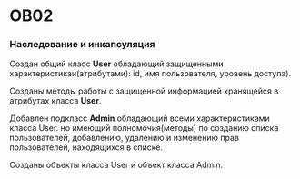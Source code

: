 # OB02 
 ### Наследование и инкапсуляция ###

Создан общий класс **User** обладающий защищенными характеристикаи(атрибутами): 
id, имя пользователя, уровень доступа).

Созданы методы работы с защищенной информацией хранящейся в атрибутах класса **User**.

Добавлен подкласс **Admin** обладающий всеми характеристиками класса User. 
но имеющий полномочия(методы) по созданию списка пользователей, добавлению, 
удалению и изменению прав пользователей, находящихся в списке.

Созданы объекты класса User и объект класса Admin.